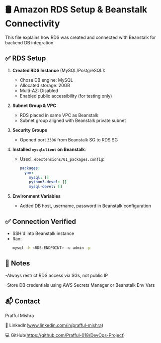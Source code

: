 # 🛢️ Amazon RDS Setup & Beanstalk Connectivity

This file explains how RDS was created and connected with Beanstalk for backend DB integration.



## ✅ RDS Setup
1. **Created RDS Instance** (MySQL/PostgreSQL):
   - Chose DB engine: MySQL
   - Allocated storage: 20GB
   - Multi-AZ: Disabled
   - Enabled public accessibility (for testing only)

2. **Subnet Group & VPC**
   - RDS placed in same VPC as Beanstalk
   - Subnet group aligned with Beanstalk private subnet

3. **Security Groups**
   - Opened port `3306` from Beanstalk SG to RDS SG

4. **Installed `mysqlclient` on Beanstalk**:
   - Used `.ebextensions/01_packages.config`:
     ```yaml
     packages:
       yum:
         mysql: []
         python3-devel: []
         mysql-devel: []
     ```

5. **Environment Variables**
   - Added DB host, username, password in Beanstalk configuration
## ✅ Connection Verified

- SSH'd into Beanstalk instance
- Ran:
  ```bash
  mysql -h <RDS-ENDPOINT> -u admin -p

## 🔐 Notes
-Always restrict RDS access via SGs, not public IP

-Store DB credentials using AWS Secrets Manager or Beanstalk Env Vars
## 📬 Contact
Prafful Mishra

🔗 LinkedIn(www.linkedin.com/in/prafful-mishra)

💻 GitHub(https://github.com/Prafful-018/DevOps-Project)
